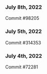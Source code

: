 ### July 8th, 2022

Commit #98205

### July 5th, 2022

Commit #314353


### July 4th, 2022

Commit #72281

